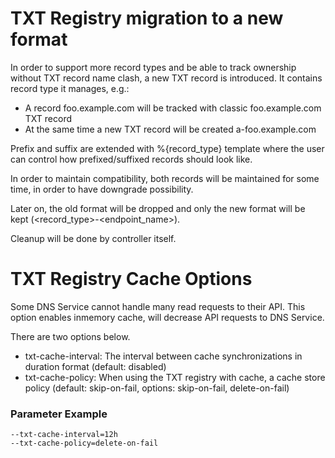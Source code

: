 TXT Registry migration to a new format
=====================================

In order to support more record types and be able to track ownership without TXT record name clash, a new TXT record is introduced.
It contains record type it manages, e.g.:
* A record foo.example.com will be tracked with classic foo.example.com TXT record
* At the same time a new TXT record will be created a-foo.example.com

Prefix and suffix are extended with %{record_type} template where the user can control how prefixed/suffixed records should look like.

In order to maintain compatibility, both records will be maintained for some time, in order to have downgrade possibility.

Later on, the old format will be dropped and only the new format will be kept (<record_type>-<endpoint_name>).

Cleanup will be done by controller itself.

TXT Registry Cache Options
==========================
Some DNS Service cannot handle many read requests to their API.
This option enables inmemory cache, will decrease API requests to DNS Service.

There are two options below.
* txt-cache-interval: The interval between cache synchronizations in duration format (default: disabled)
* txt-cache-policy: When using the TXT registry with cache, a cache store policy (default: skip-on-fail, options: skip-on-fail, delete-on-fail)

### Parameter Example
```
--txt-cache-interval=12h 
--txt-cache-policy=delete-on-fail
```
